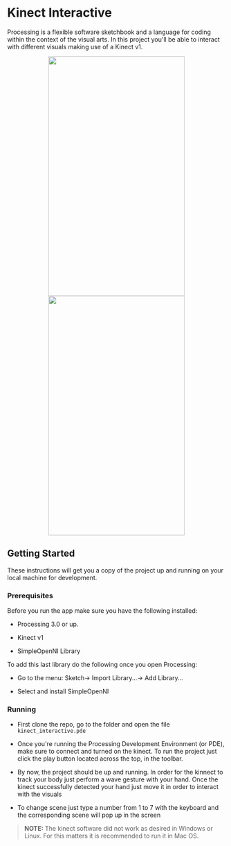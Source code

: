 # Kinect Interactive
Processing is a flexible software sketchbook and a language for coding within the context of the visual arts. In this project you'll be able to interact with different visuals making use of a Kinect v1.

<p align="center">
  <img src="https://user-images.githubusercontent.com/54251435/64494646-0beba300-d266-11e9-81f4-8e199209e6c8.gif" width="315" height="552" />
  <img src="https://user-images.githubusercontent.com/54251435/64495736-5542ef00-d274-11e9-9eea-c7ff97755b11.gif" width="315" height="552"/> 
</p>


## Getting Started

These instructions will get you a copy of the project up and running on your local machine for development.

### Prerequisites
Before you run the app make sure you have the following installed:
 - Processing 3.0 or up. 

- Kinect v1

- SimpleOpenNI Library

To add this last library do the following once you open Processing:

- Go to the menu: Sketch-> Import Library...-> Add Library... 

- Select and install SimpleOpenNI

### Running

- First clone the repo, go to the folder and open the file `kinect_interactive.pde`

- Once you're running the Processing Development Environment (or PDE), make sure to connect and turned on the kinect. To run the project just click the play button located across the top, in the toolbar. 

- By now, the project should be up and running. In order for the kinnect to track your body just perform a wave gesture with your hand. Once the kinect successfully detected your hand just move it in order to interact with the visuals 

- To change scene just type a number from 1 to 7 with the keyboard and the corresponding scene will pop up in the screen


> **NOTE:** The kinect software did not work as desired in Windows or Linux. For this matters it is recommended to run it in Mac OS.
